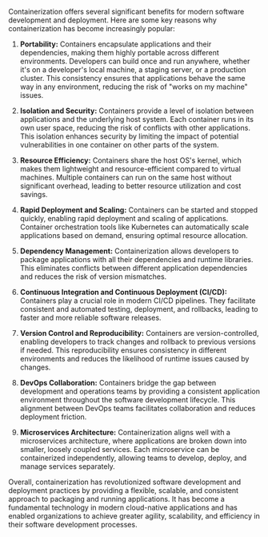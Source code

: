 Containerization offers several significant benefits for modern software development and deployment. Here are some key reasons why containerization has become increasingly popular:

1.  **Portability:** Containers encapsulate applications and their dependencies, making them highly portable across different environments. Developers can build once and run anywhere, whether it's on a developer's local machine, a staging server, or a production cluster. This consistency ensures that applications behave the same way in any environment, reducing the risk of "works on my machine" issues.
    
2.  **Isolation and Security:** Containers provide a level of isolation between applications and the underlying host system. Each container runs in its own user space, reducing the risk of conflicts with other applications. This isolation enhances security by limiting the impact of potential vulnerabilities in one container on other parts of the system.
    
3.  **Resource Efficiency:** Containers share the host OS's kernel, which makes them lightweight and resource-efficient compared to virtual machines. Multiple containers can run on the same host without significant overhead, leading to better resource utilization and cost savings.
    
4.  **Rapid Deployment and Scaling:** Containers can be started and stopped quickly, enabling rapid deployment and scaling of applications. Container orchestration tools like Kubernetes can automatically scale applications based on demand, ensuring optimal resource allocation.
    
5.  **Dependency Management:** Containerization allows developers to package applications with all their dependencies and runtime libraries. This eliminates conflicts between different application dependencies and reduces the risk of version mismatches.
    
6.  **Continuous Integration and Continuous Deployment (CI/CD):** Containers play a crucial role in modern CI/CD pipelines. They facilitate consistent and automated testing, deployment, and rollbacks, leading to faster and more reliable software releases.
    
7.  **Version Control and Reproducibility:** Containers are version-controlled, enabling developers to track changes and rollback to previous versions if needed. This reproducibility ensures consistency in different environments and reduces the likelihood of runtime issues caused by changes.
    
8.  **DevOps Collaboration:** Containers bridge the gap between development and operations teams by providing a consistent application environment throughout the software development lifecycle. This alignment between DevOps teams facilitates collaboration and reduces deployment friction.
    
9.  **Microservices Architecture:** Containerization aligns well with a microservices architecture, where applications are broken down into smaller, loosely coupled services. Each microservice can be containerized independently, allowing teams to develop, deploy, and manage services separately.
    

Overall, containerization has revolutionized software development and deployment practices by providing a flexible, scalable, and consistent approach to packaging and running applications. It has become a fundamental technology in modern cloud-native applications and has enabled organizations to achieve greater agility, scalability, and efficiency in their software development processes.